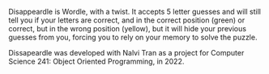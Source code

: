 Disappeardle is Wordle, with a twist. It accepts 5 letter guesses and will still tell you if your letters are correct, and in the correct position (green) or correct, but in the wrong position (yellow), but it will hide your previous guesses from you, forcing you to rely on your memory to solve the puzzle. 

Dissapeardle was developed with Nalvi Tran as a project for Computer Science 241: Object Oriented Programming, in 2022.
